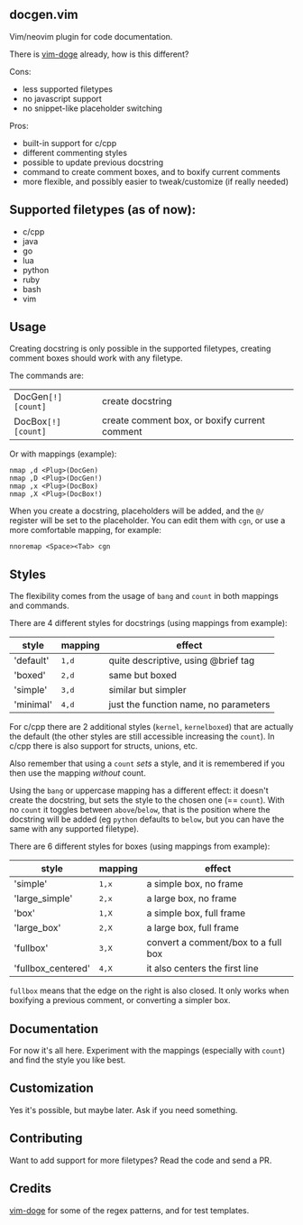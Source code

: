 ## docgen.vim

Vim/neovim plugin for code documentation.

There is [vim-doge](https://github.com/kkoomen/vim-doge) already, how is this different?

Cons:

* less supported filetypes
* no javascript support
* no snippet-like placeholder switching

Pros:

* built-in support for c/cpp
* different commenting styles
* possible to update previous docstring
* command to create comment boxes, and to boxify current comments
* more flexible, and possibly easier to tweak/customize (if really needed)

## Supported filetypes (as of now):

* c/cpp
* java
* go
* lua
* python
* ruby
* bash
* vim

## Usage

Creating docstring is only possible in the supported filetypes, creating
comment boxes should work with any filetype.

The commands are:

|||
|-|-|
|DocGen`[!]` `[count]`|create docstring|
|DocBox`[!]` `[count]`|create comment box, or boxify current comment|

Or with mappings (example): 
```vim
nmap ,d <Plug>(DocGen)
nmap ,D <Plug>(DocGen!)
nmap ,x <Plug>(DocBox)
nmap ,X <Plug>(DocBox!)
```
When you create a docstring, placeholders will be added, and the `@/` register
will be set to the placeholder. You can edit them with `cgn`, or use a more
comfortable mapping, for example:
```vim
nnoremap <Space><Tab> cgn
```

## Styles

The flexibility comes from the usage of `bang` and `count` in both mappings and
commands.

There are 4 different styles for docstrings (using mappings from example):

|style|mapping|effect|
|-|-|-|
|'default'         |<kbd>1,d</kbd>|quite descriptive, using @brief tag|
|'boxed'           |<kbd>2,d</kbd>|same but boxed|
|'simple'          |<kbd>3,d</kbd>|similar but simpler|
|'minimal'         |<kbd>4,d</kbd>|just the function name, no parameters|

For c/cpp there are 2 additional styles (`kernel`, `kernelboxed`) that are
actually the default (the other styles are still accessible increasing the
`count`). In c/cpp there is also support for structs, unions, etc.

Also remember that using a `count` *sets* a style, and it is remembered if you
then use the mapping *without* count.

Using the `bang` or uppercase mapping has a different effect: it doesn't create
the docstring, but sets the style to the chosen one (== `count`). With no
`count` it toggles between `above`/`below`, that is the position where the
docstring will be added (eg `python` defaults to `below`, but you can have the
same with any supported filetype).

There are 6 different styles for boxes (using mappings from example):

|style|mapping|effect|
|-|-|-|
|'simple'          |<kbd>1,x</kbd>|a simple box, no frame|
|'large_simple'    |<kbd>2,x</kbd>|a large box, no frame|
|'box'             |<kbd>1,X</kbd>|a simple box, full frame|
|'large_box'       |<kbd>2,X</kbd>|a large box, full frame|
|'fullbox'         |<kbd>3,X</kbd>|convert a comment/box to a full box|
|'fullbox_centered'|<kbd>4,X</kbd>|it also centers the first line|

`fullbox` means that the edge on the right is also closed. It only works when
boxifying a previous comment, or converting a simpler box.

## Documentation

For now it's all here. Experiment with the mappings (especially with `count`)
and find the style you like best.

## Customization

Yes it's possible, but maybe later. Ask if you need something.

## Contributing

Want to add support for more filetypes? Read the code and send a PR.

## Credits

[vim-doge](https://github.com/kkoomen/vim-doge) for some of the regex patterns, and for test templates.
